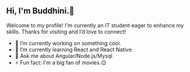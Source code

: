 ## Hi, I'm Buddhini.👋
Welcome to my profile! I'm currently an IT student eager to enhance my skills. Thanks for visiting and I’d love to connect!


- 🔭 I’m currently working on something cool.
- 🌱 I’m currently learning React and React Native.
- 💬 Ask me about Angular/Node.js/Mysql
- ⚡ Fun fact: I'm a big fan of movies.😌
